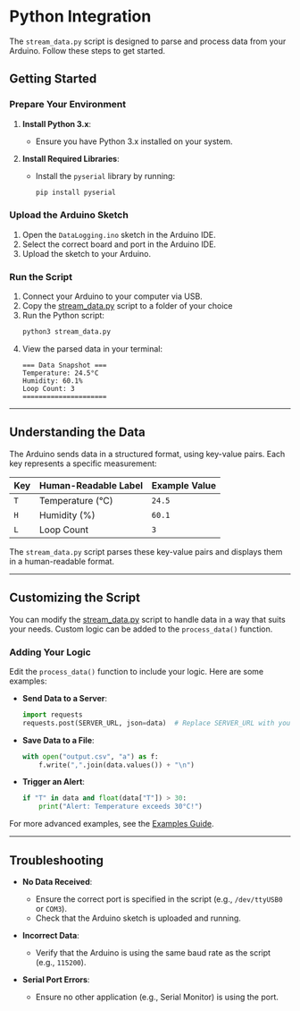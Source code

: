 # Python Integration

The `stream_data.py` script is designed to parse and process data from your Arduino. Follow these steps to get started.

## Getting Started

### Prepare Your Environment

1. **Install Python 3.x**:
   - Ensure you have Python 3.x installed on your system.

2. **Install Required Libraries**:
   - Install the `pyserial` library by running:
     ```bash
     pip install pyserial
     ```

### Upload the Arduino Sketch

1. Open the `DataLogging.ino` sketch in the Arduino IDE.
2. Select the correct board and port in the Arduino IDE.
3. Upload the sketch to your Arduino.

### Run the Script

1. Connect your Arduino to your computer via USB.
2. Copy the [stream_data.py](../examples/DataLogging/stream_data.py) script to a folder of your choice
3. Run the Python script:
   ```bash
   python3 stream_data.py
   ```
4. View the parsed data in your terminal:
   ```
   === Data Snapshot ===
   Temperature: 24.5°C
   Humidity: 60.1%
   Loop Count: 3
   =====================
   ```

---

## Understanding the Data

The Arduino sends data in a structured format, using key-value pairs. Each key represents a specific measurement:

| Key | Human-Readable Label | Example Value |
|-----|-----------------------|---------------|
| `T` | Temperature (°C)      | `24.5`        |
| `H` | Humidity (%)          | `60.1`        |
| `L` | Loop Count            | `3`           |

The `stream_data.py` script parses these key-value pairs and displays them in a human-readable format.

---

## Customizing the Script

You can modify the [stream_data.py](../examples/DataLogging/stream_data.py) script to handle data in a way that suits your needs. Custom logic can be added to the `process_data()` function.

### Adding Your Logic

Edit the `process_data()` function to include your logic. Here are some examples:

- **Send Data to a Server**:
  ```python
  import requests
  requests.post(SERVER_URL, json=data)  # Replace SERVER_URL with your endpoint
  ```

- **Save Data to a File**:
  ```python
  with open("output.csv", "a") as f:
      f.write(",".join(data.values()) + "\n")
  ```

- **Trigger an Alert**:
  ```python
  if "T" in data and float(data["T"]) > 30:
      print("Alert: Temperature exceeds 30°C!")
  ```

For more advanced examples, see the [Examples Guide](examples.md).

---

## Troubleshooting

- **No Data Received**:
  - Ensure the correct port is specified in the script (e.g., `/dev/ttyUSB0` or `COM3`).
  - Check that the Arduino sketch is uploaded and running.

- **Incorrect Data**:
  - Verify that the Arduino is using the same baud rate as the script (e.g., `115200`).

- **Serial Port Errors**:
  - Ensure no other application (e.g., Serial Monitor) is using the port.
